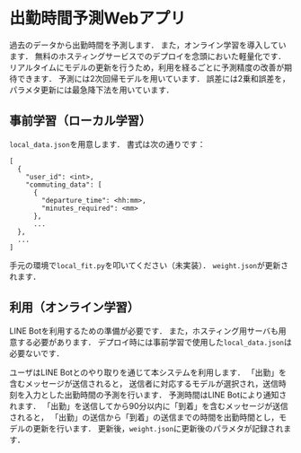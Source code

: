 # 出勤時間予測Webアプリ
過去のデータから出勤時間を予測します．
また，オンライン学習を導入しています．
無料のホスティングサービスでのデプロイを念頭においた軽量化です．
リアルタイムにモデルの更新を行うため，利用を経るごとに予測精度の改善が期待できます．
予測には2次回帰モデルを用いています．
誤差には2乗和誤差を，パラメタ更新には最急降下法を用いています．


## 事前学習（ローカル学習）
`local_data.json`を用意します．
書式は次の通りです：
```
[
  {
    "user_id": <int>,
    "commuting_data": [
      {
        "departure_time": <hh:mm>,
        "minutes_required": <mm>
      },
      ...
  },
  ...
]
```
手元の環境で`local_fit.py`を叩いてください（未実装）．
`weight.json`が更新されます．


## 利用（オンライン学習）
LINE Botを利用するための準備が必要です．
また，ホスティング用サーバも用意する必要があります．
デプロイ時には事前学習で使用した`local_data.json`は必要ないです．

ユーザはLINE Botとのやり取りを通じて本システムを利用します．
「出勤」を含むメッセージが送信されると，
送信者に対応するモデルが選択され，送信時刻を入力とした出勤時間の予測を行います．
予測時間はLINE Botにより通知されます．
「出勤」を送信してから90分以内に「到着」を含むメッセージが送信されると，
「出勤」の送信から「到着」の送信までの時間を出勤時間とし，モデルの更新を行います．
更新後，`weight.json`に更新後のパラメタが記録されます．



